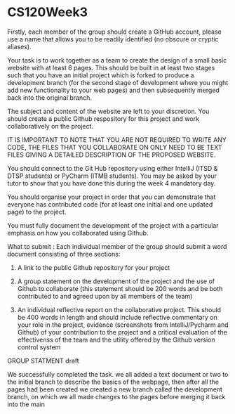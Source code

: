 # CS120Week3
Firstly, each member of the group should create a GitHub account, please use a name that allows you to be readily identified (no obscure or cryptic aliases).

Your task is to work together as a team to create the design of a small basic website with at least 6 pages. This should be built in at least two stages such that you have an initial project which is forked to produce a development branch (for the second stage of development where you might add new functionality to your web pages) and then subsequently merged back into the original branch.

The subject and content of the website are left to your discretion. You should create a public Github respository for this project and work collaboratively on the project.

IT IS IMPORTANT TO NOTE THAT YOU ARE NOT REQUIRED TO WRITE ANY CODE, THE FILES THAT YOU COLLABORATE ON ONLY NEED TO BE TEXT FILES GIVING A DETAILED DESCRIPTION OF THE PROPOSED WEBSITE.

You should connect to the Git Hub repository using either IntelliJ (ITSD & DTSP students) or PyCharm (ITMB students). You may be asked by your tutor to show that you have done this during the week 4 mandatory day.

You should organise your project in order that you can demonstrate that everyone has contributed code (for at least one initial and one updated page) to the project.

You must fully document the development of the project with a particular emphasis on how you collaborated using Github.

What to submit :
Each individual member of the group should submit a word document consisting of three sections:
1. A link to the public Github repository for your project

2. A group statement on the development of the project and the use of Github to collaborate (this statement should be 200 words and be both contributed to and agreed upon by all members of the team)

3. An individual reflective report on the collaborative project. This should be 400 words in length and should include reflective commentary on your role in the project, evidence (screenshots from IntelliJ/Pycharm and Github) of your contribution to the project and a critical evaluation of the effectivenss of the team and the utility offered by the Github version control system


GROUP STATMENT draft

We successfully completed the task. we all added a text document or two to the initial branch to describe the basics of the webpage, 
then after all the pages had been created we created a new branch called the development branch, on which we all made changes to the pages before merging it back into the main
